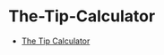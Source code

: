 # The-Tip-Calculator
- [The Tip Calculator](https://dima-kaddah.github.io/The-Tip-Calculator/The%20Tip%20Calculator.html)
